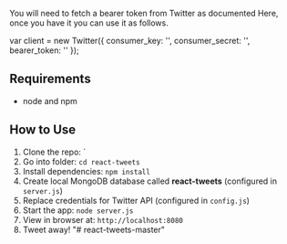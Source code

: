 You will need to fetch a bearer token from Twitter as documented Here, once you have it you can use it as follows.

var client = new Twitter({
  consumer_key: '',
  consumer_secret: '',
  bearer_token: ''
});
## Requirements

- node and npm

## How to Use

1. Clone the repo: `
2. Go into folder: `cd react-tweets`
3. Install dependencies: `npm install`
4. Create local MongoDB database called **react-tweets** (configured in `server.js`)
5. Replace credentials for Twitter API (configured in `config.js`)
6. Start the app: `node server.js`
7. View in browser at: `http://localhost:8080`
8. Tweet away!
"# react-tweets-master" 
